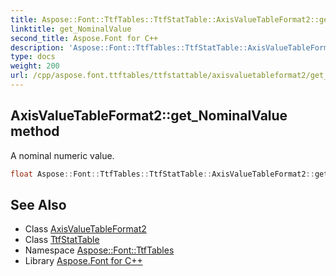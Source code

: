 ```yaml
---
title: Aspose::Font::TtfTables::TtfStatTable::AxisValueTableFormat2::get_NominalValue method
linktitle: get_NominalValue
second_title: Aspose.Font for C++
description: 'Aspose::Font::TtfTables::TtfStatTable::AxisValueTableFormat2::get_NominalValue method. A nominal numeric value in C++.'
type: docs
weight: 200
url: /cpp/aspose.font.ttftables/ttfstattable/axisvaluetableformat2/get_nominalvalue/
---
```

## AxisValueTableFormat2::get_NominalValue method


A nominal numeric value.

```cpp
float Aspose::Font::TtfTables::TtfStatTable::AxisValueTableFormat2::get_NominalValue() const
```

## See Also

* Class [AxisValueTableFormat2](../)
* Class [TtfStatTable](../../)
* Namespace [Aspose::Font::TtfTables](../../../)
* Library [Aspose.Font for C++](../../../../)
